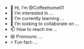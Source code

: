 - 👋 Hi, I’m @Coffeehome01
- 👀 I’m interested in ...
- 🌱 I’m currently learning ...                                                                         
- 💞️ I’m looking to collaborate on ...
- 📫 How to reach me ...
- 😄 Pronouns: ...
- ⚡ Fun fact: ...

<!---
Druniverse01/Druniverse01 is a ✨ special ✨ repository because its `README.md` (this file) appears on your GitHub profile.
You can click the Preview link to take a look at your changes.
--->
